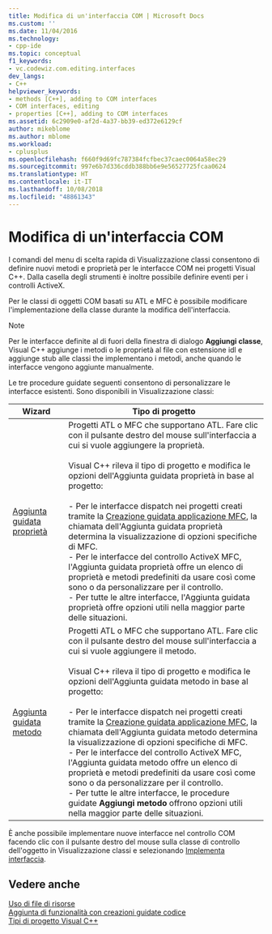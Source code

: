 ```yaml
---
title: Modifica di un'interfaccia COM | Microsoft Docs
ms.custom: ''
ms.date: 11/04/2016
ms.technology:
- cpp-ide
ms.topic: conceptual
f1_keywords:
- vc.codewiz.com.editing.interfaces
dev_langs:
- C++
helpviewer_keywords:
- methods [C++], adding to COM interfaces
- COM interfaces, editing
- properties [C++], adding to COM interfaces
ms.assetid: 6c2909e0-af2d-4a37-bb39-ed372e6129cf
author: mikeblome
ms.author: mblome
ms.workload:
- cplusplus
ms.openlocfilehash: f660f9d69fc787384fcfbec37caec0064a58ec29
ms.sourcegitcommit: 997e6b7d336cddb388bb6e9e56527725fcaa0624
ms.translationtype: HT
ms.contentlocale: it-IT
ms.lasthandoff: 10/08/2018
ms.locfileid: "48861343"
---
```

# <a name="editing-a-com-interface"></a>Modifica di un'interfaccia COM

I comandi del menu di scelta rapida di Visualizzazione classi consentono di definire nuovi metodi e proprietà per le interfacce COM nei progetti Visual C++. Dalla casella degli strumenti è inoltre possibile definire eventi per i controlli ActiveX.

Per le classi di oggetti COM basati su ATL e MFC è possibile modificare l'implementazione della classe durante la modifica dell'interfaccia.

> [!NOTE]
>  Per le interfacce definite al di fuori della finestra di dialogo **Aggiungi classe**, Visual C++ aggiunge i metodi o le proprietà al file con estensione idl e aggiunge stub alle classi the implementano i metodi, anche quando le interfacce vengono aggiunte manualmente.

Le tre procedure guidate seguenti consentono di personalizzare le interfacce esistenti. Sono disponibili in Visualizzazione classi:

|Wizard|Tipo di progetto|
|------------|------------------|
|[Aggiunta guidata proprietà](../ide/names-add-property-wizard.md)|Progetti ATL o MFC che supportano ATL. Fare clic con il pulsante destro del mouse sull'interfaccia a cui si vuole aggiungere la proprietà.<br /><br />Visual C++ rileva il tipo di progetto e modifica le opzioni dell'Aggiunta guidata proprietà in base al progetto:<br /><br />- Per le interfacce dispatch nei progetti creati tramite la [Creazione guidata applicazione MFC](../mfc/reference/mfc-application-wizard.md), la chiamata dell'Aggiunta guidata proprietà determina la visualizzazione di opzioni specifiche di MFC.<br />- Per le interfacce del controllo ActiveX MFC, l'Aggiunta guidata proprietà offre un elenco di proprietà e metodi predefiniti da usare così come sono o da personalizzare per il controllo.<br />- Per tutte le altre interfacce, l'Aggiunta guidata proprietà offre opzioni utili nella maggior parte delle situazioni.|
|[Aggiunta guidata metodo](../ide/add-method-wizard.md)|Progetti ATL o MFC che supportano ATL. Fare clic con il pulsante destro del mouse sull'interfaccia a cui si vuole aggiungere il metodo.<br /><br />Visual C++ rileva il tipo di progetto e modifica le opzioni dell'Aggiunta guidata metodo in base al progetto:<br /><br />- Per le interfacce dispatch nei progetti creati tramite la [Creazione guidata applicazione MFC](../mfc/reference/mfc-application-wizard.md), la chiamata dell'Aggiunta guidata metodo determina la visualizzazione di opzioni specifiche di MFC.<br />- Per le interfacce del controllo ActiveX MFC, l'Aggiunta guidata metodo offre un elenco di proprietà e metodi predefiniti da usare così come sono o da personalizzare per il controllo.<br />- Per tutte le altre interfacce, le procedure guidate **Aggiungi metodo** offrono opzioni utili nella maggior parte delle situazioni.|

È anche possibile implementare nuove interfacce nel controllo COM facendo clic con il pulsante destro del mouse sulla classe di controllo dell'oggetto in Visualizzazione classi e selezionando [Implementa interfaccia](../ide/implement-interface-wizard.md).

## <a name="see-also"></a>Vedere anche

[Uso di file di risorse](../windows/working-with-resource-files.md)<br>
[Aggiunta di funzionalità con creazioni guidate codice](../ide/adding-functionality-with-code-wizards-cpp.md)<br>
[Tipi di progetto Visual C++](../ide/visual-cpp-project-types.md)